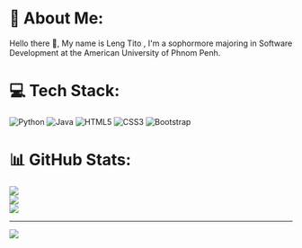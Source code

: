 # 💫 About Me:
Hello there 👋, My name is Leng Tito , I'm a sophormore majoring in Software <br>Development at the American University of Phnom Penh.


# 💻 Tech Stack:
![Python](https://img.shields.io/badge/python-3670A0?style=for-the-badge&logo=python&logoColor=ffdd54) ![Java](https://img.shields.io/badge/java-%23ED8B00.svg?style=for-the-badge&logo=openjdk&logoColor=white) ![HTML5](https://img.shields.io/badge/html5-%23E34F26.svg?style=for-the-badge&logo=html5&logoColor=white) ![CSS3](https://img.shields.io/badge/css3-%231572B6.svg?style=for-the-badge&logo=css3&logoColor=white) ![Bootstrap](https://img.shields.io/badge/bootstrap-%238511FA.svg?style=for-the-badge&logo=bootstrap&logoColor=white)
# 📊 GitHub Stats:
![](https://github-readme-stats.vercel.app/api?username=titoleng09&theme=dark&hide_border=false&include_all_commits=false&count_private=false)<br/>
![](https://nirzak-streak-stats.vercel.app/?user=titoleng09&theme=dark&hide_border=false)<br/>
![](https://github-readme-stats.vercel.app/api/top-langs/?username=titoleng09&theme=dark&hide_border=false&include_all_commits=false&count_private=false&layout=compact)

---
[![](https://visitcount.itsvg.in/api?id=titoleng09&icon=0&color=0)](https://visitcount.itsvg.in)

<!-- Proudly created with GPRM ( https://gprm.itsvg.in ) -->
